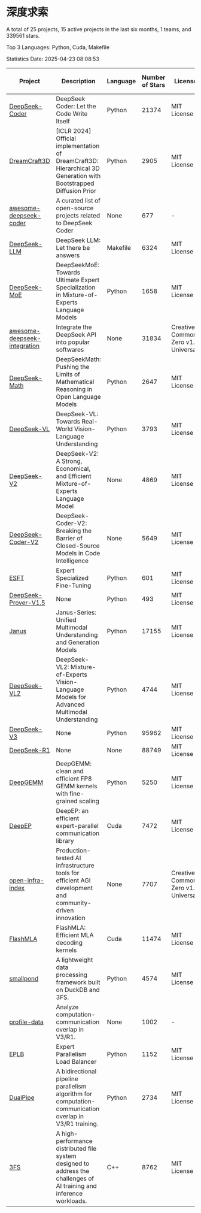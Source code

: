 # 深度求索

A total of 25 projects, 15 active projects in the last six months, 1 teams, and 339561 stars.

Top 3 Languages: Python, Cuda, Makefile

Statistics Date: 2025-04-23 08:08:53

| Project | Description | Language | Number of Stars | License | Creation Date | Last Updated Date | Last Pushed Date |
| --- | --- | --- | --- | --- | --- | --- | --- |
| [DeepSeek-Coder](https://github.com/deepseek-ai/DeepSeek-Coder) | DeepSeek Coder: Let the Code Write Itself | Python | 21374 | MIT License | 2023-10-20 | 2025-04-23 | 2024-05-21 |
| [DreamCraft3D](https://github.com/deepseek-ai/DreamCraft3D) | [ICLR 2024] Official implementation of DreamCraft3D: Hierarchical 3D Generation with Bootstrapped Diffusion Prior | Python | 2905 | MIT License | 2023-10-23 | 2025-04-23 | 2025-04-22 |
| [awesome-deepseek-coder](https://github.com/deepseek-ai/awesome-deepseek-coder) | A curated list of open-source projects related to DeepSeek Coder | None | 677 | - | 2023-11-06 | 2025-04-22 | 2024-04-03 |
| [DeepSeek-LLM](https://github.com/deepseek-ai/DeepSeek-LLM) | DeepSeek LLM: Let there be answers | Makefile | 6324 | MIT License | 2023-11-29 | 2025-04-23 | 2024-02-04 |
| [DeepSeek-MoE](https://github.com/deepseek-ai/DeepSeek-MoE) | DeepSeekMoE: Towards Ultimate Expert Specialization in Mixture-of-Experts Language Models | Python | 1658 | MIT License | 2024-01-02 | 2025-04-22 | 2024-01-16 |
| [awesome-deepseek-integration](https://github.com/deepseek-ai/awesome-deepseek-integration) | Integrate the DeepSeek API into popular softwares | None | 31834 | Creative Commons Zero v1.0 Universal | 2024-01-11 | 2025-04-23 | 2025-04-10 |
| [DeepSeek-Math](https://github.com/deepseek-ai/DeepSeek-Math) | DeepSeekMath: Pushing the Limits of Mathematical Reasoning in Open Language Models | Python | 2647 | MIT License | 2024-02-05 | 2025-04-23 | 2024-04-15 |
| [DeepSeek-VL](https://github.com/deepseek-ai/DeepSeek-VL) | DeepSeek-VL: Towards Real-World Vision-Language Understanding | Python | 3793 | MIT License | 2024-03-07 | 2025-04-23 | 2024-04-24 |
| [DeepSeek-V2](https://github.com/deepseek-ai/DeepSeek-V2) | DeepSeek-V2: A Strong, Economical, and Efficient Mixture-of-Experts Language Model | None | 4869 | MIT License | 2024-04-22 | 2025-04-22 | 2024-09-25 |
| [DeepSeek-Coder-V2](https://github.com/deepseek-ai/DeepSeek-Coder-V2) | DeepSeek-Coder-V2: Breaking the Barrier of Closed-Source Models in Code Intelligence | None | 5649 | MIT License | 2024-06-14 | 2025-04-22 | 2024-09-24 |
| [ESFT](https://github.com/deepseek-ai/ESFT) | Expert Specialized Fine-Tuning | Python | 601 | MIT License | 2024-07-04 | 2025-04-20 | 2024-09-22 |
| [DeepSeek-Prover-V1.5](https://github.com/deepseek-ai/DeepSeek-Prover-V1.5) | None | Python | 493 | MIT License | 2024-08-15 | 2025-04-23 | 2024-08-16 |
| [Janus](https://github.com/deepseek-ai/Janus) | Janus-Series: Unified Multimodal Understanding and Generation Models | Python | 17155 | MIT License | 2024-10-18 | 2025-04-23 | 2025-02-01 |
| [DeepSeek-VL2](https://github.com/deepseek-ai/DeepSeek-VL2) | DeepSeek-VL2: Mixture-of-Experts Vision-Language Models for Advanced Multimodal Understanding | Python | 4744 | MIT License | 2024-12-13 | 2025-04-23 | 2025-02-26 |
| [DeepSeek-V3](https://github.com/deepseek-ai/DeepSeek-V3) | None | Python | 95962 | MIT License | 2024-12-26 | 2025-04-23 | 2025-04-09 |
| [DeepSeek-R1](https://github.com/deepseek-ai/DeepSeek-R1) | None | None | 88749 | MIT License | 2025-01-20 | 2025-04-23 | 2025-04-09 |
| [DeepGEMM](https://github.com/deepseek-ai/DeepGEMM) | DeepGEMM: clean and efficient FP8 GEMM kernels with fine-grained scaling | Python | 5250 | MIT License | 2025-02-13 | 2025-04-23 | 2025-04-23 |
| [DeepEP](https://github.com/deepseek-ai/DeepEP) | DeepEP: an efficient expert-parallel communication library | Cuda | 7472 | MIT License | 2025-02-17 | 2025-04-23 | 2025-04-22 |
| [open-infra-index](https://github.com/deepseek-ai/open-infra-index) | Production-tested AI infrastructure tools for efficient AGI development and community-driven innovation | None | 7707 | Creative Commons Zero v1.0 Universal | 2025-02-21 | 2025-04-23 | 2025-04-14 |
| [FlashMLA](https://github.com/deepseek-ai/FlashMLA) | FlashMLA: Efficient MLA decoding kernels | Cuda | 11474 | MIT License | 2025-02-21 | 2025-04-23 | 2025-04-23 |
| [smallpond](https://github.com/deepseek-ai/smallpond) | A lightweight data processing framework built on DuckDB and 3FS. | Python | 4574 | MIT License | 2025-02-24 | 2025-04-23 | 2025-03-05 |
| [profile-data](https://github.com/deepseek-ai/profile-data) | Analyze computation-communication overlap in V3/R1. | None | 1002 | - | 2025-02-26 | 2025-04-23 | 2025-03-21 |
| [EPLB](https://github.com/deepseek-ai/EPLB) | Expert Parallelism Load Balancer | Python | 1152 | MIT License | 2025-02-26 | 2025-04-23 | 2025-03-24 |
| [DualPipe](https://github.com/deepseek-ai/DualPipe) | A bidirectional pipeline parallelism algorithm for computation-communication overlap in V3/R1 training. | Python | 2734 | MIT License | 2025-02-26 | 2025-04-22 | 2025-03-10 |
| [3FS](https://github.com/deepseek-ai/3FS) |  A high-performance distributed file system designed to address the challenges of AI training and inference workloads.  | C++ | 8762 | MIT License | 2025-02-27 | 2025-04-23 | 2025-04-22 |
